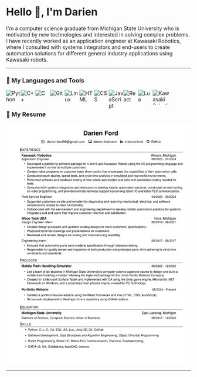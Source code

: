 # Hello 👋, I'm Darien

I'm a computer science graduate from Michigan State University who is motivated by new technologies and interested in solving complex problems. I have recently worked as an application engineer at Kawasaki Robotics, where I consulted with systems integrators and end-users to create automation solutions for different general industry applications using Kawasaki robots.

---

### 🧰 My Languages and Tools

<img align="left" alt="Python" width="40px" src="https://cdn.jsdelivr.net/gh/devicons/devicon/icons/python/python-plain.svg" />
<img align="left" alt="C++" width="40px" src="https://cdn.jsdelivr.net/gh/devicons/devicon/icons/cplusplus/cplusplus-plain.svg" />
<img align="left" alt="C" width="40px" src="https://cdn.jsdelivr.net/gh/devicons/devicon/icons/c/c-plain.svg" />
<img align="left" alt="Git" width="40px" src="https://cdn.jsdelivr.net/gh/devicons/devicon/icons/git/git-original.svg" />
<img align="left" alt="Linux" width="40px" src="https://cdn.jsdelivr.net/gh/devicons/devicon/icons/linux/linux-original.svg" />
<img align="left" alt="HTML" width="40px" src="https://cdn.jsdelivr.net/gh/devicons/devicon/icons/html5/html5-plain.svg" />
<img align="left" alt="CSS" width="40px" src="https://cdn.jsdelivr.net/gh/devicons/devicon/icons/css3/css3-plain.svg" />
<img align="left" alt="JavaScript" width="40px" src="https://cdn.jsdelivr.net/gh/devicons/devicon/icons/javascript/javascript-plain.svg" />
<img align="left" alt="React" width="40px" src="https://cdn.jsdelivr.net/gh/devicons/devicon/icons/react/react-original.svg" />
<img align="left" alt="Lua" width="40px" src="https://cdn.jsdelivr.net/gh/devicons/devicon/icons/lua/lua-original.svg" />
<img align="left" alt="Kawasaki Robotics AS Language" width="50px" height="40px" src="https://upload.wikimedia.org/wikipedia/commons/0/0a/Kawasaki_K_Logo.svg" />
<br />

#

### 📄 My Resume

![Darien Ford Resume](./resume/resume.png)

---
